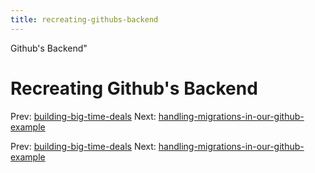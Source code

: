 ```yaml
---
title: recreating-githubs-backend
---
```


Github's Backend"

# Recreating Github's Backend

Prev:
[building-big-time-deals](building-big-time-deals.md)
Next:
[handling-migrations-in-our-github-example](handling-migrations-in-our-github-example.md)

Prev:
[building-big-time-deals](building-big-time-deals.md)
Next:
[handling-migrations-in-our-github-example](handling-migrations-in-our-github-example.md)
